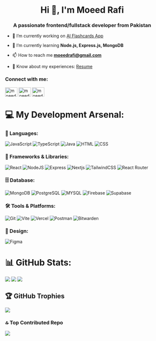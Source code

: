 <h1 align="center">Hi 👋, I'm Moeed Rafi</h1>
<h3 align="center">A passionate frontend/fullstack developer from Pakistan</h3>

- 🔭 I’m currently working on [AI Flashcards App](https://github.com/moeedrafi/ai-flashcards-app)

- 🌱 I’m currently learning **Node.js, Express.js, MongoDB**

- 📫 How to reach me **moeedrafi@gmail.com**

- 📄 Know about my experiences: [Resume](https://drive.google.com/file/d/1ZEX0Bz1smGZq2P24Xzv9tkENFbBFUGIz/view?usp=sharing)

<h3 align="left">Connect with me:</h3>
<p align="left">
<a href="https://linkedin.com/in/moeed-rafi" target="blank"><img align="center" src="https://raw.githubusercontent.com/rahuldkjain/github-profile-readme-generator/master/src/images/icons/Social/linked-in-alt.svg" alt="moeed-rafi" height="30" width="40" /></a>
<a href="https://www.hackerrank.com/moeedrafi95" target="blank"><img align="center" src="https://raw.githubusercontent.com/rahuldkjain/github-profile-readme-generator/master/src/images/icons/Social/hackerrank.svg" alt="moeedrafi95" height="30" width="40" /></a>
<a href="https://www.leetcode.com/moeedrafi" target="blank"><img align="center" src="https://raw.githubusercontent.com/rahuldkjain/github-profile-readme-generator/master/src/images/icons/Social/leet-code.svg" alt="moeedrafi" height="30" width="40" /></a>
</p>

# 💻 My Development Arsenal:

### 🧠 Languages:
![JavaScript](https://www.vectorlogo.zone/logos/javascript/javascript-icon.svg) ![TypeScript](https://www.vectorlogo.zone/logos/typescriptlang/typescriptlang-icon.svg) ![Java](https://www.vectorlogo.zone/logos/java/java-icon.svg) ![HTML](https://www.vectorlogo.zone/logos/w3_html5/w3_html5-icon.svg) ![CSS](https://www.vectorlogo.zone/logos/w3_css/w3_css-icon~old.svg)

### 🧰 Frameworks & Libraries:
![React](https://www.vectorlogo.zone/logos/reactjs/reactjs-icon.svg) ![NodeJS](https://www.vectorlogo.zone/logos/nodejs/nodejs-icon.svg) ![Express](https://www.vectorlogo.zone/logos/expressjs/expressjs-ar21~bgwhite.svg) ![Nextjs](https://www.vectorlogo.zone/logos/nextjs/nextjs-icon.svg)
![TailwindCSS](https://www.vectorlogo.zone/logos/tailwindcss/tailwindcss-icon.svg) ![React Router](https://www.vectorlogo.zone/logos/reactrouter/reactrouter-icon.svg)

### 🗄️ Database:
![MongoDB](https://www.vectorlogo.zone/logos/mongodb/mongodb-icon.svg) ![PostgreSQL](https://www.vectorlogo.zone/logos/postgresql/postgresql-icon.svg)
![MYSQL](https://www.vectorlogo.zone/logos/mysql/mysql-horizontal.svg) ![Firebase](https://www.vectorlogo.zone/logos/firebase/firebase-icon.svg) ![Supabase](https://www.vectorlogo.zone/logos/supabase/supabase-icon.svg)

### 🛠️ Tools & Platforms:
![Git](https://www.vectorlogo.zone/logos/git-scm/git-scm-icon.svg) ![Vite](https://www.vectorlogo.zone/logos/vitejsdev/vitejsdev-icon.svg) ![Vercel](https://www.vectorlogo.zone/logos/vercel/vercel-icon.svg) ![Postman](https://www.vectorlogo.zone/logos/getpostman/getpostman-icon.svg)  ![Bitwarden](https://www.vectorlogo.zone/logos/bitwarden/bitwarden-icon.svg)

### 🎨 Design:
![Figma](https://www.vectorlogo.zone/logos/figma/figma-icon.svg)
  
# 📊 GitHub Stats:
![](https://github-readme-stats.vercel.app/api?username=moeedrafi&theme=react&hide_border=false&include_all_commits=false&count_private=false)
![](https://nirzak-streak-stats.vercel.app/?user=moeedrafi&theme=react&hide_border=false)
![](https://github-readme-stats.vercel.app/api/top-langs/?username=moeedrafi&theme=react&hide_border=false&include_all_commits=false&count_private=false&layout=compact)

## 🏆 GitHub Trophies
![](https://github-profile-trophy.vercel.app/?username=moeedrafi&theme=dracula&no-frame=false&no-bg=false&margin-w=4)

### 🔝 Top Contributed Repo
![](https://github-contributor-stats.vercel.app/api?username=moeedrafi&limit=5&theme=dark&combine_all_yearly_contributions=true)
